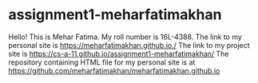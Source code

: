 # assignment1-meharfatimakhan
Hello! This is Mehar Fatima. 
My roll number is 16L-4388.
The link to my personal site is https://meharfatimakhan.github.io./ 
The link to my project site is https://cs-a-11.github.io/assignment1-meharfatimakhan/
The repository containing HTML file for my personal site is at https://github.com/meharfatimakhan/meharfatimakhan.github.io
